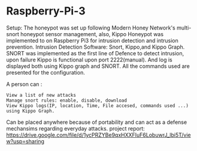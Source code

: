 # Raspberry-Pi-3
Setup: The honeypot was set up following Modern Honey Network's multi-snort honeypot sensor management, also, Kippo Honeypot was implemented to on Raspberry Pi3 for intrusion detection and intrusion prevention.
Intrusion Detection Software: Snort, Kippo,and Kippo Graph.
 SNORT was implemented as the first line of Defence to detect intrusion, upon failure Kippo is functional upon port 2222(manual). And log is displayed both using Kippo graph and SNORT.
All the commands used are presented for the configuration.
    
   

A person can :

    View a list of new attacks
    Manage snort rules: enable, disable, download
    View Kippo logs(IP, location, Time, File accesed, commands used ...) using Kippo Graph.
    
Can be placed anywhere because of portability and can act as a defense mechansims regarding everyday attacks.
project report: https://drive.google.com/file/d/1ycPRZYBe9qxHXXFIuF6LobuwrJ_lbi5T/view?usp=sharing
